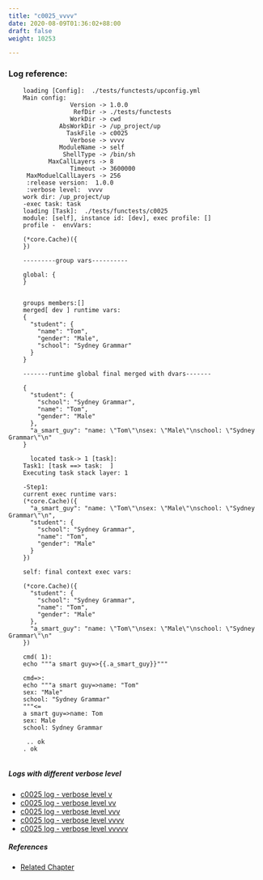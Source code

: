```yaml
---
title: "c0025_vvvv"
date: 2020-08-09T01:36:02+88:00
draft: false
weight: 10253

---
```


### Log reference: <no value>

```
    loading [Config]:  ./tests/functests/upconfig.yml
    Main config:
                 Version -> 1.0.0
                  RefDir -> ./tests/functests
                 WorkDir -> cwd
              AbsWorkDir -> /up_project/up
                TaskFile -> c0025
                 Verbose -> vvvv
              ModuleName -> self
               ShellType -> /bin/sh
           MaxCallLayers -> 8
                 Timeout -> 3600000
     MaxModuelCallLayers -> 256
     :release version:  1.0.0
     :verbose level:  vvvv
    work dir: /up_project/up
    -exec task: task
    loading [Task]:  ./tests/functests/c0025
    module: [self], instance id: [dev], exec profile: []
    profile -  envVars:
    
    (*core.Cache)({
    })
    
    ---------group vars----------
    
    global: {
    }
    
    
    groups members:[]
    merged[ dev ] runtime vars:
    {
      "student": {
        "name": "Tom",
        "gender": "Male",
        "school": "Sydney Grammar"
      }
    }
    
    -------runtime global final merged with dvars-------
    
    {
      "student": {
        "school": "Sydney Grammar",
        "name": "Tom",
        "gender": "Male"
      },
      "a_smart_guy": "name: \"Tom\"\nsex: \"Male\"\nschool: \"Sydney Grammar\"\n"
    }
    
      located task-> 1 [task]: 
    Task1: [task ==> task:  ]
    Executing task stack layer: 1
    
    -Step1:
    current exec runtime vars:
    (*core.Cache)({
      "a_smart_guy": "name: \"Tom\"\nsex: \"Male\"\nschool: \"Sydney Grammar\"\n",
      "student": {
        "school": "Sydney Grammar",
        "name": "Tom",
        "gender": "Male"
      }
    })
    
    self: final context exec vars:
    
    (*core.Cache)({
      "student": {
        "school": "Sydney Grammar",
        "name": "Tom",
        "gender": "Male"
      },
      "a_smart_guy": "name: \"Tom\"\nsex: \"Male\"\nschool: \"Sydney Grammar\"\n"
    })
    
    cmd( 1):
    echo """a smart guy=>{{.a_smart_guy}}"""
    
    cmd=>:
    echo """a smart guy=>name: "Tom"
    sex: "Male"
    school: "Sydney Grammar"
    """<=
    a smart guy=>name: Tom
    sex: Male
    school: Sydney Grammar
    
     .. ok
    . ok
    
```

##### Logs with different verbose level
* [c0025 log - verbose level v](../../logs/c0025_v)
* [c0025 log - verbose level vv](../../logs/c0025_vv)
* [c0025 log - verbose level vvv](../../logs/c0025_vvv)
* [c0025 log - verbose level vvvv](../../logs/c0025_vvvv)
* [c0025 log - verbose level vvvvv](../../logs/c0025_vvvvv)

##### References
* [Related Chapter](../../dvars/c0025)
